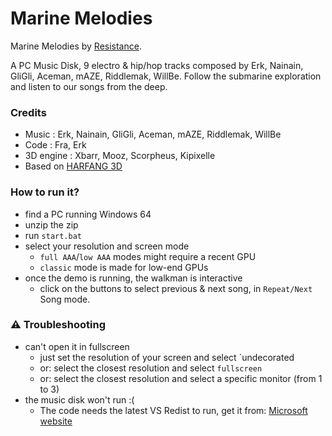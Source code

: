 # Marine Melodies

Marine Melodies by [Resistance](http://resistance.no/).

A PC Music Disk, 9 electro & hip/hop tracks composed by Erk, Nainain, GliGli, Aceman, mAZE, Riddlemak, WillBe.
Follow the submarine exploration and listen to our songs from the deep.

### Credits

* Music : Erk, Nainain, GliGli, Aceman, mAZE, Riddlemak, WillBe
* Code : Fra, Erk
* 3D engine : Xbarr, Mooz, Scorpheus, Kipixelle
* Based on [HARFANG 3D](www.github.com/harfang3d)

### How to run it?

* find a PC running Windows 64
* unzip the zip
* run `start.bat`
* select your resolution and screen mode
   * `full AAA`/`low AAA` modes might require a recent GPU
   * `classic` mode is made for low-end GPUs
* once the demo is running, the walkman is interactive
   * click on the buttons to select previous & next song, in `Repeat/Next` Song mode.
   
   
### :warning: Troubleshooting

* can't open it in fullscreen
   * just set the resolution of your screen and select `undecorated
   * or: select the closest resolution and select `fullscreen`
   * or: select the closest resolution and select a specific monitor (from 1 to 3)
* the music disk won't run :(
   * The code needs the latest VS Redist to run, get it from: [Microsoft website](https://aka.ms/vs/17/release/vc_redist.x64.exe)
